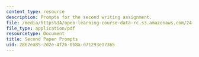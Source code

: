 ```yaml
---
content_type: resource
description: Prompts for the second writing assignment.
file: /media/https%3A/open-learning-course-data-rc.s3.amazonaws.com/24-201-topics-in-the-history-of-philosophy-justice-political-economy-spring-2016/2862ea852d2e4f260b8ad71293e17365_MIT24_201S16_Second_Paper.pdf
file_type: application/pdf
resourcetype: Document
title: Second Paper Prompts
uid: 2862ea85-2d2e-4f26-0b8a-d71293e17365
---
```

